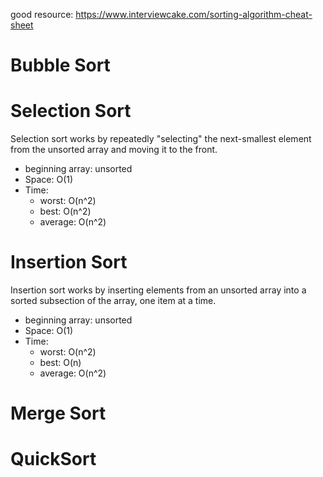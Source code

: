 good resource: https://www.interviewcake.com/sorting-algorithm-cheat-sheet

#  Bubble Sort


#  Selection Sort
Selection sort works by repeatedly "selecting" the next-smallest element from the unsorted array and moving it to the front.
- beginning array: unsorted
- Space: O(1)
- Time: 
    - worst: O(n^2)
    - best: O(n^2)
    - average: O(n^2)

#  Insertion Sort
Insertion sort works by inserting elements from an unsorted array into a sorted subsection of the array, one item at a time.
- beginning array: unsorted
- Space: O(1)
- Time: 
    - worst: O(n^2)
    - best: O(n)
    - average: O(n^2)

#  Merge Sort


#  QuickSort



